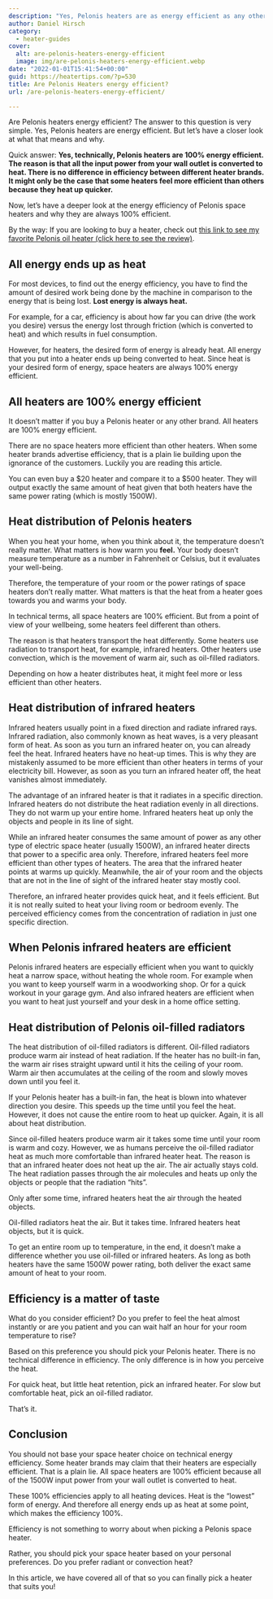 ```yaml
---
description: "Yes, Pelonis heaters are as energy efficient as any other heater brand. The 100% efficiency applies to all heating devices."
author: Daniel Hirsch
category:
  - heater-guides
cover:
  alt: are-pelonis-heaters-energy-efficient
  image: img/are-pelonis-heaters-energy-efficient.webp
date: "2022-01-01T15:41:54+00:00"
guid: https://heatertips.com/?p=530
title: Are Pelonis Heaters energy efficient?
url: /are-pelonis-heaters-energy-efficient/

---
```

Are Pelonis heaters energy efficient? The answer to this question is very simple. Yes, Pelonis heaters are energy efficient. But let’s have a closer look at what that means and why.

Quick answer: **Yes, technically, Pelonis heaters are 100% energy efficient. The reason is that all the input power from your wall outlet is converted to heat. There is no difference in efficiency between different heater brands. It might only be the case that some heaters feel more efficient than others because they heat up quicker.**

Now, let’s have a deeper look at the energy efficiency of Pelonis space heaters and why they are always 100% efficient.

By the way: If you are looking to buy a heater, check out [this link to see my favorite Pelonis oil heater (click here to see the review)](/recommended-products/oil-filled-radiator/).

## All energy ends up as heat

For most devices, to find out the energy efficiency, you have to find the amount of desired work being done by the machine in comparison to the energy that is being lost. **Lost energy is always heat.**

For example, for a car, efficiency is about how far you can drive (the work you desire) versus the energy lost through friction (which is converted to heat) and which results in fuel consumption.

However, for heaters, the desired form of energy is already heat. All energy that you put into a heater ends up being converted to heat. Since heat is your desired form of energy, space heaters are always 100% energy efficient.

## All heaters are 100% energy efficient

It doesn’t matter if you buy a Pelonis heater or any other brand. All heaters are 100% energy efficient.

There are no space heaters more efficient than other heaters. When some heater brands advertise efficiency, that is a plain lie building upon the ignorance of the customers. Luckily you are reading this article.

You can even buy a $20 heater and compare it to a $500 heater. They will output exactly the same amount of heat given that both heaters have the same power rating (which is mostly 1500W).

## Heat distribution of Pelonis heaters

When you heat your home, when you think about it, the temperature doesn’t really matter. What matters is how warm you **feel.** Your body doesn’t measure temperature as a number in Fahrenheit or Celsius, but it evaluates your well-being.

Therefore, the temperature of your room or the power ratings of space heaters don’t really matter. What matters is that the heat from a heater goes towards you and warms your body.

In technical terms, all space heaters are 100% efficient. But from a point of view of your wellbeing, some heaters feel different than others.

The reason is that heaters transport the heat differently. Some heaters use radiation to transport heat, for example, infrared heaters. Other heaters use convection, which is the movement of warm air, such as oil-filled radiators.

Depending on how a heater distributes heat, it might feel more or less efficient than other heaters.

## Heat distribution of infrared heaters

Infrared heaters usually point in a fixed direction and radiate infrared rays. Infrared radiation, also commonly known as heat waves, is a very pleasant form of heat. As soon as you turn an infrared heater on, you can already feel the heat. Infrared heaters have no heat-up times. This is why they are mistakenly assumed to be more efficient than other heaters in terms of your electricity bill. However, as soon as you turn an infrared heater off, the heat vanishes almost immediately.

The advantage of an infrared heater is that it radiates in a specific direction. Infrared heaters do not distribute the heat radiation evenly in all directions. They do not warm up your entire home. Infrared heaters heat up only the objects and people in its line of sight.

While an infrared heater consumes the same amount of power as any other type of electric space heater (usually 1500W), an infrared heater directs that power to a specific area only. Therefore, infrared heaters feel more efficient than other types of heaters. The area that the infrared heater points at warms up quickly. Meanwhile, the air of your room and the objects that are not in the line of sight of the infrared heater stay mostly cool.

Therefore, an infrared heater provides quick heat, and it feels efficient. But it is not really suited to heat your living room or bedroom evenly. The perceived efficiency comes from the concentration of radiation in just one specific direction.

## When Pelonis infrared heaters are efficient

Pelonis infrared heaters are especially efficient when you want to quickly heat a narrow space, without heating the whole room. For example when you want to keep yourself warm in a woodworking shop. Or for a quick workout in your garage gym. And also infrared heaters are efficient when you want to heat just yourself and your desk in a home office setting.

## Heat distribution of Pelonis oil-filled radiators

The heat distribution of oil-filled radiators is different. Oil-filled radiators produce warm air instead of heat radiation. If the heater has no built-in fan, the warm air rises straight upward until it hits the ceiling of your room. Warm air then accumulates at the ceiling of the room and slowly moves down until you feel it.

If your Pelonis heater has a built-in fan, the heat is blown into whatever direction you desire. This speeds up the time until you feel the heat. However, it does not cause the entire room to heat up quicker. Again, it is all about heat distribution.

Since oil-filled heaters produce warm air it takes some time until your room is warm and cozy. However, we as humans perceive the oil-filled radiator heat as much more comfortable than infrared heater heat. The reason is that an infrared heater does not heat up the air. The air actually stays cold. The heat radiation passes through the air molecules and heats up only the objects or people that the radiation “hits”.

Only after some time, infrared heaters heat the air through the heated objects.

Oil-filled radiators heat the air. But it takes time. Infrared heaters heat objects, but it is quick.

To get an entire room up to temperature, in the end, it doesn’t make a difference whether you use oil-filled or infrared heaters. As long as both heaters have the same 1500W power rating, both deliver the exact same amount of heat to your room.

## Efficiency is a matter of taste

What do you consider efficient? Do you prefer to feel the heat almost instantly or are you patient and you can wait half an hour for your room temperature to rise?

Based on this preference you should pick your Pelonis heater. There is no technical difference in efficiency. The only difference is in how you perceive the heat.

For quick heat, but little heat retention, pick an infrared heater. For slow but comfortable heat, pick an oil-filled radiator.

That’s it.

## Conclusion

You should not base your space heater choice on technical energy efficiency. Some heater brands may claim that their heaters are especially efficient. That is a plain lie. All space heaters are 100% efficient because all of the 1500W input power from your wall outlet is converted to heat.

These 100% efficiencies apply to all heating devices. Heat is the “lowest” form of energy. And therefore all energy ends up as heat at some point, which makes the efficiency 100%.

Efficiency is not something to worry about when picking a Pelonis space heater.

Rather, you should pick your space heater based on your personal preferences. Do you prefer radiant or convection heat?

In this article, we have covered all of that so you can finally pick a heater that suits you!

